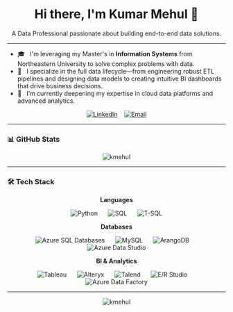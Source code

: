 <h1 align="center">Hi there, I'm Kumar Mehul 👋</h1>

<p align="center">
  A Data Professional passionate about building end-to-end data solutions.
</p>

---

- 🎓 &nbsp; I'm leveraging my Master's in **Information Systems** from Northeastern University to solve complex problems with data.
- 🔭 &nbsp; I specialize in the full data lifecycle—from engineering robust ETL pipelines and designing data models to creating intuitive BI dashboards that drive business decisions.
- 🌱 &nbsp; I’m currently deepening my expertise in cloud data platforms and advanced analytics.

<p align="center">
  <a href="https://www.linkedin.com/in/kmehul992/" target="blank"><img src="https://custom-icon-badges.demolab.com/badge/LinkedIn-0A66C2?logo=linkedin-white&logoColor=fff?style=plastic&logo=linkedin&logoColor=white" alt="LinkedIn"/></a>
  &nbsp;&nbsp;
  <a href="mailto:kumar-mehul@outlook.com" target="blank"><img src="https://img.shields.io/badge/Email-4169E1?style=plastic&logo=microsoft-outlook&logoColor=white" alt="Email"/></a>
</p>

---

<h3 align="left">📊 GitHub Stats</h3>
<p align="center">
  <img align="center" src="https://github-readme-stats.vercel.app/api?username=kmehul&show_icons=true&locale=en&theme=tokyonight" alt="kmehul" />
</p>

---

<h3 align="left">🛠️ Tech Stack</h3>

<p align="center">
  <strong>Languages</strong>
</p>
<p align="center">
    <img src="https://img.shields.io/badge/Python-3776AB?style=plastic" alt="Python"/>
    &nbsp;&nbsp;&nbsp;&nbsp;
    <img src="https://img.shields.io/badge/SQL-CC2927?style=plastic" alt="SQL"/>
    &nbsp;&nbsp;&nbsp;&nbsp;
    <img src="https://img.shields.io/badge/T--SQL-CC2927?style=plastic" alt="T-SQL"/>
</p>

<p align="center">
  <strong>Databases</strong>
</p>
<p align="center">
    <img src="https://img.shields.io/badge/Azure_SQL_Databases-00BFFF?style=plastic" alt="Azure SQL Databases"/>
    &nbsp;&nbsp;&nbsp;&nbsp;
    <img src="https://img.shields.io/badge/MySQL-4479A1?style=plastic" alt="MySQL"/>
    &nbsp;&nbsp;&nbsp;&nbsp;
    <img src="https://img.shields.io/badge/ArangoDB-333333?style=plastic" alt="ArangoDB"/>
    &nbsp;&nbsp;&nbsp;&nbsp;
    <img src="https://img.shields.io/badge/Azure_Data_Studio-4B0082?style=plastic" alt="Azure Data Studio"/>
</p>

<p align="center">
  <strong>BI & Analytics</strong>
</p>
<p align="center">
    <img src="https://img.shields.io/badge/Tableau-E97627?style=plastic" alt="Tableau"/>
    &nbsp;&nbsp;&nbsp;&nbsp;
    <img src="https://img.shields.io/badge/Alteryx-006400?style=plastic" alt="Alteryx"/>
    &nbsp;&nbsp;&nbsp;&nbsp;
    <img src="https://img.shields.io/badge/Talend-FF6D70?style=plastic" alt="Talend"/>
    &nbsp;&nbsp;&nbsp;&nbsp;
    <img src="https://img.shields.io/badge/E/R_Studio-1E1E1E?style=plastic" alt="E/R Studio"/>
    &nbsp;&nbsp;&nbsp;&nbsp;
    <img src="https://img.shields.io/badge/Azure_Data_Factory-008B8B?style=plastic" alt="Azure Data Factory"/>
</p>

---

<p align="center">
  <img src="https://komarev.com/ghpvc/?username=kmehul&label=Profile%20Visitors&color=blueviolet" alt="kmehul" />
</p>

